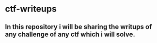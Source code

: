 # ctf-writeups

## In this repository i will be sharing the writups of any challenge of any ctf which i will solve.
